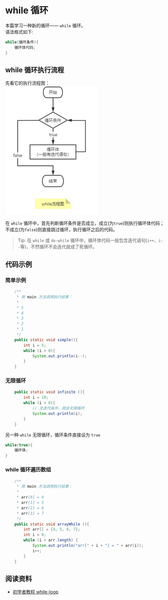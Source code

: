 # while 循环

本篇学习一种新的循环—— `while` 循环。  
语法格式如下:

```java
while(循环条件){
    循环体代码;
}
```

## while 循环执行流程

先看它的执行流程图：  
![while流程图](../../../imgs/while流程图.jpg)

在 `while` 循环中，首先判断循环条件是否成立，成立(为`true`)则执行循环体代码；不成立(为`false`)则直接跳过循环，执行循环之后的代码。

> Tip: 在 `while` 或 `do-while` 循环中，循环体代码一般包含迭代语句(`i++`、`i--`等)，不然循环不会迭代就成了死循环。

## 代码示例

### 简单示例

```java
    /**
     * 用 main 方法调用执行结果：
     *
     * 5
     * 4
     * 3
     * 2
     * 1
     */
    public static void simple(){
        int i = 5;
        while (i > 0){
            System.out.println(i--);
        }
    }
```

### 无限循环

```java
    public static void infinite (){
        int i = 10;
        while (i > 0){
            // 无迭代条件，就会无限循环
            System.out.println(i);
        }
    }
```

另一种 `while` 无限循环，循环条件直接设为 `true`

```java
while(true){
    循环体;
}
```

### while 循环遍历数组

```java
    /**
     * 用 main 方法调用执行结果：
     *
     * arr[0] = 4
     * arr[1] = 5
     * arr[2] = 6
     * arr[3] = 7
     */
    public static void arrayWhile (){
        int arr[] = {4, 5, 6, 7};
        int i = 0;
        while (i < arr.length) {
            System.out.println("arr[" + i + "] = " + arr[i]);
            i++;
        }
    }
```

## 阅读资料

- [初学者教程 while-loop](https://beginnersbook.com/2015/03/while-loop-in-java-with-examples/)
